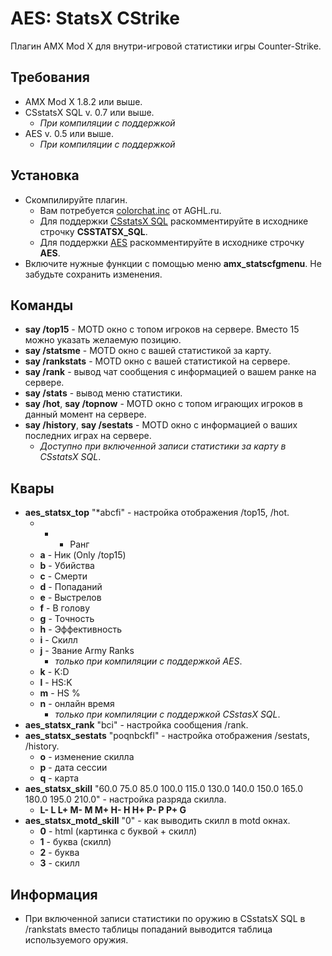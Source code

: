 # AES: StatsX CStrike
Плагин AMX Mod X для внутри-игровой статистики игры Counter-Strike. 

## Требования
* AMX Mod X 1.8.2 или выше.
* CSstatsX SQL v. 0.7 или выше.
	* *При компиляции с поддержкой*
* AES v. 0.5 или выше.
	* *При компиляции с поддержкой*

## Установка
* Скомпилируйте плагин.
	* Вам потребуется [colorchat.inc](http://aghl.ru/webcompiler/include/colorchat.inc) от AGHL.ru.
	* Для поддержки [CSstatsX SQL](https://github.com/serfreeman1337/csstatsx-sql) раскомментируйте в исходнике строчку **CSSTATSX_SQL**. 
	* Для поддержки [AES](https://github.com/serfreeman1337/aes) раскомментируйте в исходнике строчку **AES**.
* Включите нужные функции с помощью меню **amx_statscfgmenu**. Не забудьте сохранить изменения.

## Команды
* **say /top15** - MOTD окно с топом игроков на сервере. Вместо 15 можно указать желаемую позицию.
* **say /statsme** - MOTD окно с вашей статистикой за карту.
* **say /rankstats** - MOTD окно с вашей статистикой на сервере.
* **say /rank** - вывод чат сообщения с информацией о вашем ранке на сервере.
* **say /stats** - вывод меню статистики.
* **say /hot**, **say /topnow** - MOTD окно с топом играющих игроков в данный момент на сервере.
* **say /history**, **say /sestats** - MOTD окно с информацией о ваших последних играх на сервере. 
	* *Доступно при включенной записи статистики за карту в CSstatsX SQL*.

## Квары
* **aes_statsx_top** "*abcfi" - настройка отображения /top15, /hot.
	* * - Ранг
	* **a** - Ник (Only /top15)
	* **b** - Убийства
	* **c** - Смерти
	* **d** - Попаданий
	* **e** - Выстрелов
	* **f** - В голову
	* **g** - Точность
	* **h** - Эффективность
	* **i** - Скилл
	* **j** - Звание Army Ranks
		* *только при компиляции с поддержкой AES*.
	* **k** - K:D
	* **l** - HS:K
	* **m** - HS %
	* **n** - онлайн время
	 	* *только при компиляции с поддержкой CSstasX SQL*.
* **aes_statsx_rank** "bci" - настройка сообщения /rank.
* **aes_statsx_sestats** "poqnbckfl" - настройка отображения /sestats, /history.
	* **o** - изменение скилла
	* **p** - дата сессии
	* **q** - карта
* **aes_statsx_skill** "60.0 75.0 85.0 100.0 115.0 130.0 140.0 150.0 165.0 180.0 195.0 210.0" - настройка разряда скилла.
	*  **L- L L+ M- M M+ H- H H+ P- P P+ G**
* **aes_statsx_motd_skill** "0" - как выводить скилл в motd окнах.
	* **0** - html (картинка с буквой + скилл)
	* **1** - буква (скилл)
	* **2** - буква
	* **3** - скилл

## Информация
* При включенной записи статистики по оружию в CSstatsX SQL в /rankstats вместо таблицы попаданий выводится таблица используемого оружия.